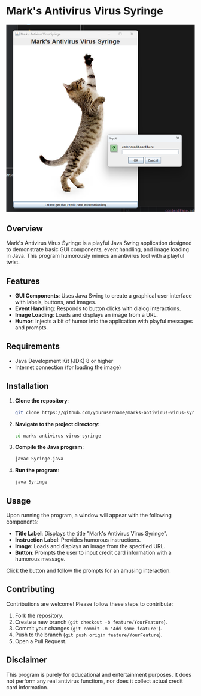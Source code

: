 # Mark's Antivirus Virus Syringe

![Sample Image](https://github.com/Mark-Langston/Marks_Antivirus_Virus_Syringe/blob/master/img/Sample.png "Sample Image")

## Overview

Mark's Antivirus Virus Syringe is a playful Java Swing application designed to demonstrate basic GUI components, event handling, and image loading in Java. This program humorously mimics an antivirus tool with a playful twist.

## Features

- **GUI Components**: Uses Java Swing to create a graphical user interface with labels, buttons, and images.
- **Event Handling**: Responds to button clicks with dialog interactions.
- **Image Loading**: Loads and displays an image from a URL.
- **Humor**: Injects a bit of humor into the application with playful messages and prompts.

## Requirements

- Java Development Kit (JDK) 8 or higher
- Internet connection (for loading the image)

## Installation

1. **Clone the repository**:
    ```sh
    git clone https://github.com/yourusername/marks-antivirus-virus-syringe.git
    ```
2. **Navigate to the project directory**:
    ```sh
    cd marks-antivirus-virus-syringe
    ```
3. **Compile the Java program**:
    ```sh
    javac Syringe.java
    ```
4. **Run the program**:
    ```sh
    java Syringe
    ```

## Usage

Upon running the program, a window will appear with the following components:

- **Title Label**: Displays the title "Mark's Antivirus Virus Syringe".
- **Instruction Label**: Provides humorous instructions.
- **Image**: Loads and displays an image from the specified URL.
- **Button**: Prompts the user to input credit card information with a humorous message.

Click the button and follow the prompts for an amusing interaction.

## Contributing

Contributions are welcome! Please follow these steps to contribute:

1. Fork the repository.
2. Create a new branch (`git checkout -b feature/YourFeature`).
3. Commit your changes (`git commit -m 'Add some feature'`).
4. Push to the branch (`git push origin feature/YourFeature`).
5. Open a Pull Request.

## Disclaimer

This program is purely for educational and entertainment purposes. It does not perform any real antivirus functions, nor does it collect actual credit card information.

